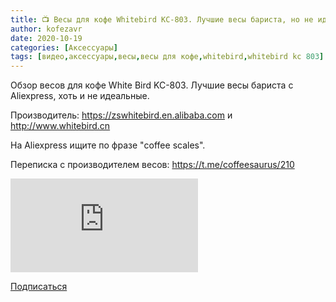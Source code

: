 ```yaml
---
title: 📺 Весы для кофе Whitebird KC-803. Лучшие весы бариста, но не идеальные
author: kofezavr
date: 2020-10-19
categories: [Аксессуары]
tags: [видео,аксессуары,весы,весы для кофе,whitebird,whitebird kc 803]
---
```

Обзор весов для кофе White Bird KC-803. Лучшие весы бариста с Aliexpress, хоть и не идеальные. 

Производитель: https://zswhitebird.en.alibaba.com и http://www.whitebird.cn 

На Aliexpress ищите по фразе "coffee scales". 

Переписка с производителем весов: https://t.me/coffeesaurus/210

<p><div class="youtube-wrapper"><iframe src="https://www.youtube.com/embed/SVkZrtaNyjE" title="YouTube video player" frameborder="0" allow="accelerometer; autoplay; clipboard-write; encrypted-media; gyroscope; picture-in-picture" allowfullscreen></iframe></div></p>

<a class="play" href="https://www.youtube.com/c/Coffeesaurus?sub_confirmation=1"><i class="fab fa-youtube"></i> Подписаться</a>